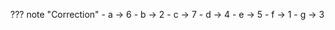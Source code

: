 ??? note "Correction"
    - a → 6
    - b → 2
    - c → 7
    - d → 4
    - e → 5
    - f → 1
    - g → 3